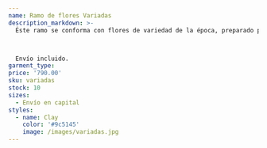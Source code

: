 ```yaml
---
name: Ramo de flores Variadas
description_markdown: >-
  Éste ramo se conforma con flores de variedad de la época, preparado para regalo.



  Envío incluido.
garment_type:
price: '790.00'
sku: variadas
stock: 10
sizes:
  - Envío en capital
styles:
  - name: Clay
    color: '#9c5145'
    image: /images/variadas.jpg
---
```

